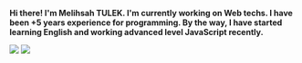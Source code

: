 **Hi there! I'm Melihsah TULEK. I'm currently working on Web techs. I have been +5 years experience for programming. By the way, I have started learning English and working advanced level JavaScript recently.**

[![](https://github-readme-stats.vercel.app/api?username=melihsahtulek)](https://github.com/anuraghazra/github-readme-stats)
[![](https://github-readme-stats.vercel.app/api/top-langs/?username=melihsahtulek&layout=compact)](https://github.com/anuraghazra/github-readme-stats)
